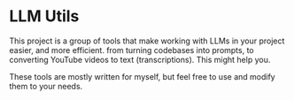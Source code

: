 # LLM Utils
This project is a group of tools that make working with LLMs in your project easier, and more efficient. from turning codebases into prompts, to converting YouTube videos to text (transcriptions). This might help you.

These tools are mostly written for myself, but feel free to use and modify them to your needs.